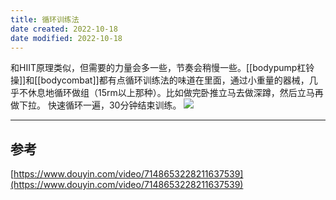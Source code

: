 ```yaml
---
title: 循环训练法
date created: 2022-10-18
date modified: 2022-10-18
---
```


和HIIT原理类似，但需要的力量会多一些，节奏会稍慢一些。[[bodypump杠铃操]]和[[bodycombat]]都有点循环训练法的味道在里面，通过小重量的器械，几乎不休息地循环做组（15rm以上那种）。比如做完卧推立马去做深蹲，然后立马再做下拉。
快速循环一遍，30分钟结束训练。
![](https://img.oldwinter.top/20221018183145.png)

---

## 参考
[https://www.douyin.com/video/7148653228211637539](https://www.douyin.com/video/7148653228211637539)